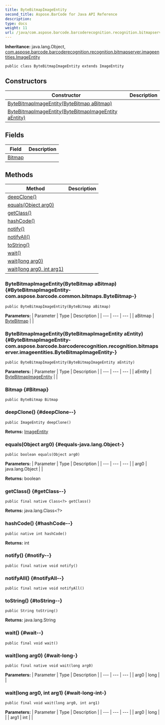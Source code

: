 ```yaml
---
title: ByteBitmapImageEntity
second_title: Aspose.BarCode for Java API Reference
description: 
type: docs
weight: 11
url: /java/com.aspose.barcode.barcoderecognition.recognition.bitmapserver.imageentities/bytebitmapimageentity/
---
```

**Inheritance:**
java.lang.Object, [com.aspose.barcode.barcoderecognition.recognition.bitmapserver.imageentities.ImageEntity](../../com.aspose.barcode.barcoderecognition.recognition.bitmapserver.imageentities/imageentity)
```
public class ByteBitmapImageEntity extends ImageEntity
```
## Constructors

| Constructor | Description |
| --- | --- |
| [ByteBitmapImageEntity(ByteBitmap aBitmap)](#ByteBitmapImageEntity-com.aspose.barcode.common.bitmaps.ByteBitmap-) |  |
| [ByteBitmapImageEntity(ByteBitmapImageEntity aEntity)](#ByteBitmapImageEntity-com.aspose.barcode.barcoderecognition.recognition.bitmapserver.imageentities.ByteBitmapImageEntity-) |  |
## Fields

| Field | Description |
| --- | --- |
| [Bitmap](#Bitmap) |  |
## Methods

| Method | Description |
| --- | --- |
| [deepClone()](#deepClone--) |  |
| [equals(Object arg0)](#equals-java.lang.Object-) |  |
| [getClass()](#getClass--) |  |
| [hashCode()](#hashCode--) |  |
| [notify()](#notify--) |  |
| [notifyAll()](#notifyAll--) |  |
| [toString()](#toString--) |  |
| [wait()](#wait--) |  |
| [wait(long arg0)](#wait-long-) |  |
| [wait(long arg0, int arg1)](#wait-long-int-) |  |
### ByteBitmapImageEntity(ByteBitmap aBitmap) {#ByteBitmapImageEntity-com.aspose.barcode.common.bitmaps.ByteBitmap-}
```
public ByteBitmapImageEntity(ByteBitmap aBitmap)
```


**Parameters:**
| Parameter | Type | Description |
| --- | --- | --- |
| aBitmap | [ByteBitmap](../../com.aspose.barcode.common.bitmaps/bytebitmap) |  |

### ByteBitmapImageEntity(ByteBitmapImageEntity aEntity) {#ByteBitmapImageEntity-com.aspose.barcode.barcoderecognition.recognition.bitmapserver.imageentities.ByteBitmapImageEntity-}
```
public ByteBitmapImageEntity(ByteBitmapImageEntity aEntity)
```


**Parameters:**
| Parameter | Type | Description |
| --- | --- | --- |
| aEntity | [ByteBitmapImageEntity](../../com.aspose.barcode.barcoderecognition.recognition.bitmapserver.imageentities/bytebitmapimageentity) |  |

### Bitmap {#Bitmap}
```
public ByteBitmap Bitmap
```


### deepClone() {#deepClone--}
```
public ImageEntity deepClone()
```




**Returns:**
[ImageEntity](../../com.aspose.barcode.barcoderecognition.recognition.bitmapserver.imageentities/imageentity)
### equals(Object arg0) {#equals-java.lang.Object-}
```
public boolean equals(Object arg0)
```




**Parameters:**
| Parameter | Type | Description |
| --- | --- | --- |
| arg0 | java.lang.Object |  |

**Returns:**
boolean
### getClass() {#getClass--}
```
public final native Class<?> getClass()
```




**Returns:**
java.lang.Class<?>
### hashCode() {#hashCode--}
```
public native int hashCode()
```




**Returns:**
int
### notify() {#notify--}
```
public final native void notify()
```




### notifyAll() {#notifyAll--}
```
public final native void notifyAll()
```




### toString() {#toString--}
```
public String toString()
```




**Returns:**
java.lang.String
### wait() {#wait--}
```
public final void wait()
```




### wait(long arg0) {#wait-long-}
```
public final native void wait(long arg0)
```




**Parameters:**
| Parameter | Type | Description |
| --- | --- | --- |
| arg0 | long |  |

### wait(long arg0, int arg1) {#wait-long-int-}
```
public final void wait(long arg0, int arg1)
```




**Parameters:**
| Parameter | Type | Description |
| --- | --- | --- |
| arg0 | long |  |
| arg1 | int |  |


